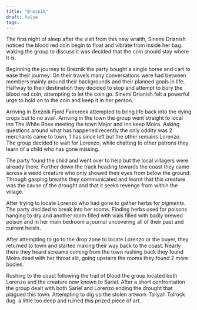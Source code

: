 ```yaml
---
title: "Breznik"
draft: false
tags:
---
```

The first night of sleep after the visit from this new wraith, Sinemi Drianish noticed the blood red coin begin to float and vibrate from inside her bag. waking the group to discuss it was decided that the coin should stay where it is.

Beginning the journey to Breznik the party bought a single horse and cart to ease their journey. On their travels many conversations were had between members mainly around their backgrounds and their planned goals in life. Halfway to their destination they decided to stop and attempt to bury the blood red coin, attempting to let the coin go. Sinemi Drianish felt a powerful urge to hold on to the coin and keep it in her person.

Arriving in Breznik Fjord Faircreek attempted to bring life back into the dying crops but to no avail. Arriving in the town the group went straight to local inn The White Rose meeting the town Major and Inn keep Moira. Asking questions around what has happened recently the only oddity was 2 merchants came to town, 1 has since left but the other remains Lorenzo. The group decided to wait for Lorenzo, while chatting to other patrons they learn of a child who has gone missing.

The party found the child and went over to help but the local villagers were already there. Further down the track heading towards the coast they came across a weird creature who only showed their eyes from below the ground. Through gasping breaths they communicated and learnt that this creature was the cause of the drought and that it seeks revenge from within the village.

After trying to locate Lorenzo who had gone to gather herbs for *pigments*. The party decided to break into her rooms. Finding herbs used for poisons hanging to dry and another room filled with vials filled with badly brewed poison and in her main bedroom a journal uncovering all of their past and current heists.

After attempting to go to the drop zone to locate Lorenzo or the buyer, they returned to town and started making their way back to the coast. Nearly there they heard screams coming from the town rushing back they found Moira dead with her throat slit, going upstairs the rooms they found 2 more bodies.

Rushing to the coast following the trail of blood the group located both Lorenzo and the creature now known to Sariel. After a short confrontation the group dealt with both Sariel and Lorenzo ending the drought that plagued this town. Attempting to dig up the stolen artwork Taliyah Tolrock dug  a little too deep and ruined this prized piece of art.

